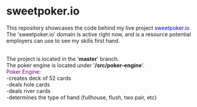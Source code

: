 # sweetpoker.io
This repository showcases the code behind my live project <font color="purpe">sweetpoker.io</font><br>
The 'sweetpoker.io' domain is active right now, and is a resource potential employers can use to see my skills first hand.<br><br>

The project is located in the '<b>master</b>' branch.<br>
The poker engine is located under '<b>/src/poker-engine</b>'. <br>
<font color="purple">Poker Engine</font>:<br>
  -creates deck of 52 cards<br>
  -deals hole cards<br>
  -deals river cards<br>
  -determines the type of hand (fullhouse, flush, two pair, etc)<br>
